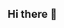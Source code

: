 ## Hi there 👋

<!--
**clan0304/clan0304** is a ✨ _special_ ✨ repository because its `README.md` (this file) appears on your GitHub profile.

Here are some ideas to get you started:

- 🔭 I’m currently working as Fullstack Developer building webservices, websites.<br/>
- 🌱 I'm currently learning about full-stack development with various frameworks and languages, as well as AI-driven technologies.</br>
- 📫 How to reach me: LinkedIn : [https://www.linkedin.com/in/sang-mo-chun-b753b1247] Portfolio Website: [https://developermo.tech]</br>

-->
